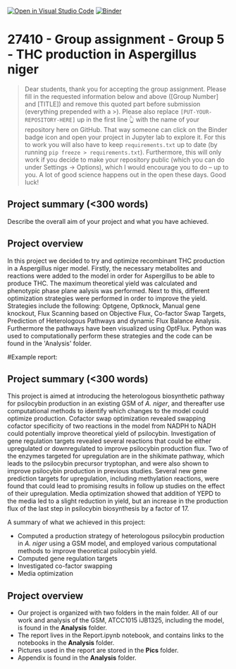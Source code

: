 [![Open in Visual Studio Code](https://classroom.github.com/assets/open-in-vscode-718a45dd9cf7e7f842a935f5ebbe5719a5e09af4491e668f4dbf3b35d5cca122.svg)](https://classroom.github.com/online_ide?assignment_repo_id=12060742&assignment_repo_type=AssignmentRepo)
[![Binder](https://mybinder.org/badge_logo.svg)](https://mybinder.org/v2/gh/27410/[PUT-YOUR-REPOSITORY-HERE]/main)

# 27410 - Group assignment - Group 5 - THC production in Aspergillus niger

> Dear students, thank you for accepting the group assignment. Please fill in the
> requested information below and above ([Group Number] and [TITLE]) and remove this quoted part before submission (everything prepended with a >).
> Please also replace `[PUT-YOUR-REPOSITORY-HERE]` up in the first line 👆 with the name of your repository here on GitHub.
> That way someone can click on the Binder badge icon and open your project in Jupyter lab to explore it.
> For this to work you will also have to keep `requirements.txt` up to date (by running `pip freeze > requirements.txt`).
> Furthermore, this will only work if you decide to make your repository public (which you can do under Settings -> Options),
> which I would encourage you to do – up to you. A lot of good science happens out in the open these days.
> Good luck!

## Project summary (<300 words)
Describe the overall aim of your project and what you have achieved.

## Project overview
In this project we decided to try and optimize recombinant THC production in a Aspergillus niger model. Firstly, the necessary metabolites and reactions were added to the model in order for Aspergillus to be able to produce THC. The maximum theoretical yield was calculated and phenotypic phase plane aalysis was performed. Next to this, different optimization strategies were performed in order to improve the yield. Strategies include the following: Optgene, Optknock, Manual gene knockout, Flux Scanning based on Objective Flux, Co-factor Swap Targets, Prediction of Heterologous Pathways and dynamic Flux Balance Analysis. Furthermore the pathways have been visualized using OptFlux. Python was used to computationally perform these strategies and the code can be found in the 'Analysis' folder. 




#Example report:

## Project summary (<300 words)
This project is aimed at introducing the heterologous biosynthetic pathway for psilocybin production in an existing GSM of *A. niger*, and thereafter use computational methods to identify which changes to the model could optimize production. Cofactor swap optimization revealed swapping cofactor specificity of two reactions in the model from NADPH to NADH could potentially improve theoretical yield of psilocybin. Investigation of gene regulation targets revealed several reactions that could be either upregulated or downregulated to improve psilocybin production flux. Two of the enzymes targeted for upregulation are in the shikimate pathway, which leads to the psilocybin precursor tryptophan, and were also shown to improve psilocybin production in previous studies. Several new gene prediction targets for upregulation, including methylation reactions, were found that could lead to promising results in follow up studies on the effect of their upregulation. Media optimization showed that addition of YEPD to the media led to a slight reduction in yield, but an increase in the production flux of the last step in psilocybin biosynthesis by a factor of 17.

A summary of what we achieved in this project: 
- Computed a production strategy of heterologous psilocybin production in *A. niger* using a GSM model, and employed various  computational methods to improve theoretical psilocybin yield.
- Computed gene regulation targets
- Investigated co-factor swapping 
- Media optimization


## Project overview
- Our project is organized with two folders in the main folder. All of our work and analysis of the GSM, ATCC1015 iJB1325, including the model, is found in the <b>Analysis</b> folder.
- The report lives in the Report.ipynb notebook, and contains links to the notebooks in the <b>Analysis</b> folder.
- Pictures used in the report are stored in the <b>Pics</b> folder.
- Appendix is found in the <b>Analysis</b> folder. 


